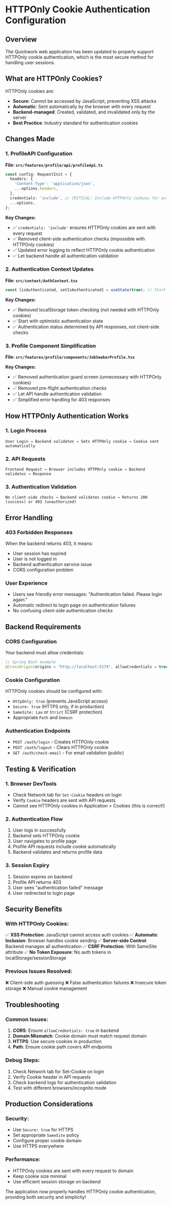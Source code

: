 # HTTPOnly Cookie Authentication Configuration

## Overview
The Quickwork web application has been updated to properly support HTTPOnly cookie authentication, which is the most secure method for handling user sessions.

## What are HTTPOnly Cookies?
HTTPOnly cookies are:
- **Secure**: Cannot be accessed by JavaScript, preventing XSS attacks
- **Automatic**: Sent automatically by the browser with every request
- **Backend-managed**: Created, validated, and invalidated only by the server
- **Best Practice**: Industry standard for authentication cookies

## Changes Made

### 1. ProfileAPI Configuration
**File: `src/features/profile/api/profileApi.ts`**

```typescript
const config: RequestInit = {
  headers: {
    'Content-Type': 'application/json',
    ...options.headers,
  },
  credentials: 'include', // CRITICAL: Include HTTPOnly cookies for authentication
  ...options,
};
```

**Key Changes:**
- ✅ `credentials: 'include'` ensures HTTPOnly cookies are sent with every request
- ✅ Removed client-side authentication checks (impossible with HTTPOnly cookies)
- ✅ Updated error logging to reflect HTTPOnly cookie authentication
- ✅ Let backend handle all authentication validation

### 2. Authentication Context Updates
**File: `src/context/AuthContext.tsx`**

```typescript
const [isAuthenticated, setIsAuthenticated] = useState(true); // Start optimistic
```

**Key Changes:**
- ✅ Removed localStorage token checking (not needed with HTTPOnly cookies)
- ✅ Start with optimistic authentication state
- ✅ Authentication status determined by API responses, not client-side checks

### 3. Profile Component Simplification
**File: `src/features/profile/components/JobSeekerProfile.tsx`**

**Key Changes:**
- ✅ Removed authentication guard screen (unnecessary with HTTPOnly cookies)
- ✅ Removed pre-flight authentication checks
- ✅ Let API handle authentication validation
- ✅ Simplified error handling for 403 responses

## How HTTPOnly Authentication Works

### 1. Login Process
```
User Login → Backend validates → Sets HTTPOnly cookie → Cookie sent automatically
```

### 2. API Requests
```
Frontend Request → Browser includes HTTPOnly cookie → Backend validates → Response
```

### 3. Authentication Validation
```
No client-side checks → Backend validates cookie → Returns 200 (success) or 403 (unauthorized)
```

## Error Handling

### 403 Forbidden Responses
When the backend returns 403, it means:
- User session has expired
- User is not logged in
- Backend authentication service issue
- CORS configuration problem

### User Experience
- Users see friendly error messages: "Authentication failed. Please login again."
- Automatic redirect to login page on authentication failures
- No confusing client-side authentication checks

## Backend Requirements

### CORS Configuration
Your backend must allow credentials:
```java
// Spring Boot example
@CrossOrigin(origins = "http://localhost:5174", allowCredentials = true)
```

### Cookie Configuration
HTTPOnly cookies should be configured with:
- `HttpOnly: true` (prevents JavaScript access)
- `Secure: true` (HTTPS only, if in production)
- `SameSite: Lax` or `Strict` (CSRF protection)
- Appropriate `Path` and `Domain`

### Authentication Endpoints
- `POST /auth/login` - Creates HTTPOnly cookie
- `POST /auth/logout` - Clears HTTPOnly cookie
- `GET /auth/check-email` - For email validation (public)

## Testing & Verification

### 1. Browser DevTools
- Check Network tab for `Set-Cookie` headers on login
- Verify `Cookie` headers are sent with API requests
- Cannot see HTTPOnly cookies in Application > Cookies (this is correct!)

### 2. Authentication Flow
1. User logs in successfully
2. Backend sets HTTPOnly cookie
3. User navigates to profile page
4. Profile API requests include cookie automatically
5. Backend validates and returns profile data

### 3. Session Expiry
1. Session expires on backend
2. Profile API returns 403
3. User sees "authentication failed" message
4. User redirected to login page

## Security Benefits

### With HTTPOnly Cookies:
✅ **XSS Protection**: JavaScript cannot access auth cookies
✅ **Automatic Inclusion**: Browser handles cookie sending
✅ **Server-side Control**: Backend manages all authentication
✅ **CSRF Protection**: With SameSite attribute
✅ **No Token Exposure**: No auth tokens in localStorage/sessionStorage

### Previous Issues Resolved:
❌ Client-side auth guessing
❌ False authentication failures
❌ Insecure token storage
❌ Manual cookie management

## Troubleshooting

### Common Issues:
1. **CORS**: Ensure `allowCredentials: true` in backend
2. **Domain Mismatch**: Cookie domain must match request domain
3. **HTTPS**: Use secure cookies in production
4. **Path**: Ensure cookie path covers API endpoints

### Debug Steps:
1. Check Network tab for Set-Cookie on login
2. Verify Cookie header in API requests
3. Check backend logs for authentication validation
4. Test with different browsers/incognito mode

## Production Considerations

### Security:
- Use `Secure: true` for HTTPS
- Set appropriate `SameSite` policy
- Configure proper cookie domain
- Use HTTPS everywhere

### Performance:
- HTTPOnly cookies are sent with every request to domain
- Keep cookie size minimal
- Use efficient session storage on backend

The application now properly handles HTTPOnly cookie authentication, providing both security and simplicity!

